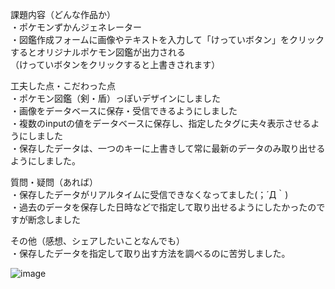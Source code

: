 課題内容（どんな作品か）  
・ポケモンずかんジェネレーター  
・図鑑作成フォームに画像やテキストを入力して「けっていボタン」をクリックするとオリジナルポケモン図鑑が出力される  
（けっていボタンをクリックすると上書きされます）  
  
工夫した点・こだわった点  
・ポケモン図鑑（剣・盾）っぽいデザインにしました  
・画像をデータベースに保存・受信できるようにしました  
・複数のinputの値をデータベースに保存し、指定したタグに夫々表示させるようにしました  
・保存したデータは、一つのキーに上書きして常に最新のデータのみ取り出せるようにしました。  
  
質問・疑問（あれば）  
・保存したデータがリアルタイムに受信できなくなってました(；´Д｀)  
・過去のデータを保存した日時などで指定して取り出せるようにしたかったのですが断念しました  
  
その他（感想、シェアしたいことなんでも）  
・保存したデータを指定して取り出す方法を調べるのに苦労しました。  

![image](https://user-images.githubusercontent.com/81688850/121208250-e2d1c980-c8b4-11eb-8fc8-706b275561ae.png)
